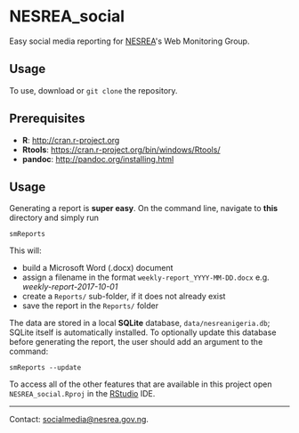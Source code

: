 # NESREA_social
Easy social media reporting for [NESREA](http://www.nesrea.gov.ng)'s Web Monitoring Group.

## Usage
To use, download or `git clone` the repository.

## Prerequisites
* __R__: <http://cran.r-project.org>
* __Rtools__: <https://cran.r-project.org/bin/windows/Rtools/>
* __pandoc__: <http://pandoc.org/installing.html>

## Usage  
Generating a report is **super easy**. On the command line, navigate to **this** directory and simply run  
```
smReports
```

This will:
+ build a Microsoft Word (.docx) document
+ assign a filename in the format `weekly-report_YYYY-MM-DD.docx` e.g. *weekly-report-2017-10-01*
+ create a `Reports/` sub-folder, if it does not already exist
+ save the report in the `Reports/` folder
  
The data are stored in a local **SQLite** database, `data/nesreanigeria.db`; SQLite itself is automatically installed. To optionally update this database before generating the report, the user should add an argument to the command:
```
smReports --update
```

To access all of the other features that are available in this project open `NESREA_social.Rproj` in the [RStudio](https://www.rstudio.com/products/RStudio/) IDE.

***
Contact: <socialmedia@nesrea.gov.ng>.
